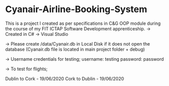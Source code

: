 # Cyanair-Airline-Booking-System
 This is a project I created as per specifications in C&amp;G OOP module during the course of my FIT ICTAP Software Development apprenticeship. -> Created in C# -> Visual Studio



-> Please create /data/Cyanair.db in Local Disk if it does not open the database
(Cyanair.db file is located in main project folder + debug)


-> Username credentials for testing; 
username: testing
password: password

-> To test for flights;

Dublin to Cork - 19/06/2020
Cork to Dublin - 19/06/2020
